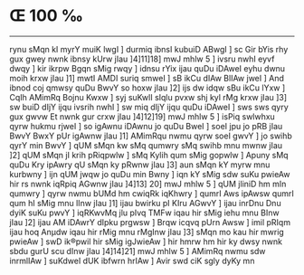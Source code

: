 # Œ 100 ‰
---
rynu sMqn kI myrY muiK lwgI ] durmiq ibnsI kubuiD ABwgI ] sc Gir
bYis rhy gux gwey nwnk ibnsy kUrw jIau ]4]11]18] mwJ mhlw 5 ]
ivsru nwhI eyvf dwqy ] kir ikrpw Bgqn sMig rwqy ] idnsu rYix ijau quDu
iDAweI eyhu dwnu moih krxw jIau ]1] mwtI AMDI suriq smweI ] sB ikCu
dIAw BlIAw jweI ] And ibnod coj qmwsy quDu BwvY so hoxw jIau ]2] ijs
dw idqw sBu ikCu lYxw ] CqIh AMimRq Bojnu Kwxw ] syj suKwlI sIqlu pvxw
shj kyl rMg krxw jIau ]3] sw buiD dIjY ijqu ivsrih nwhI ] sw miq
dIjY ijqu quDu iDAweI ] sws sws qyry gux gwvw Et nwnk gur crxw jIau
]4]12]19] mwJ mhlw 5 ] isPiq swlwhxu qyrw hukmu rjweI ] so
igAwnu iDAwnu jo quDu BweI ] soeI jpu jo pRB jIau BwvY BwxY pUr igAwnw
jIau ]1] AMimRqu nwmu qyrw soeI gwvY ] jo swihb qyrY min BwvY ] qUM sMqn kw
sMq qumwry sMq swihb mnu mwnw jIau ]2] qUM sMqn jI krih pRiqpwlw ] sMq
Kylih qum sMig gopwlw ] Apuny sMq quDu Kry ipAwry qU sMqn ky pRwnw jIau
]3] aun sMqn kY myrw mnu kurbwny ] ijn qUM jwqw jo quDu min Bwny ] iqn
kY sMig sdw suKu pwieAw hir rs nwnk iqRpiq AGwnw jIau ]4]13] 20]
mwJ mhlw 5 ] qUM jliniD hm mIn qumwry ] qyrw nwmu bUMd hm cwiqRk
iqKhwry ] qumrI Aws ipAwsw qumrI qum hI sMig mnu lInw jIau ]1] ijau
bwirku pI KIru AGwvY ] ijau inrDnu Dnu dyiK suKu pwvY ] iqRKwvMq jlu
pIvq TMFw iqau hir sMig iehu mnu BInw jIau ]2] ijau AM iDAwrY dIpku
prgwsw ] Brqw icqvq pUrn Awsw ] imil pRIqm ijau hoq Anµdw iqau
hir rMig mnu rMgInw jIau ]3] sMqn mo kau hir mwrig pwieAw ] swD
ik®pwil hir sMig igJwieAw ] hir hmrw hm hir ky dwsy nwnk sbdu gurU
scu dInw jIau ]4]14]21] mwJ mhlw 5 ] AMimRq nwmu sdw inrmlIAw ]
suKdweI dUK ibfwrn hrIAw ] Avir swd ciK sgly dyKy mn
####
